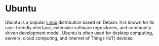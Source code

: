 # Ubuntu
Ubuntu is a popular [Linux](/wiki/linux) distribution based on Debian. It is known for its user-friendly interface, extensive software repositories, and community-driven development model. Ubuntu is often used for desktop computing, servers, cloud computing, and Internet of Things (IoT) devices.